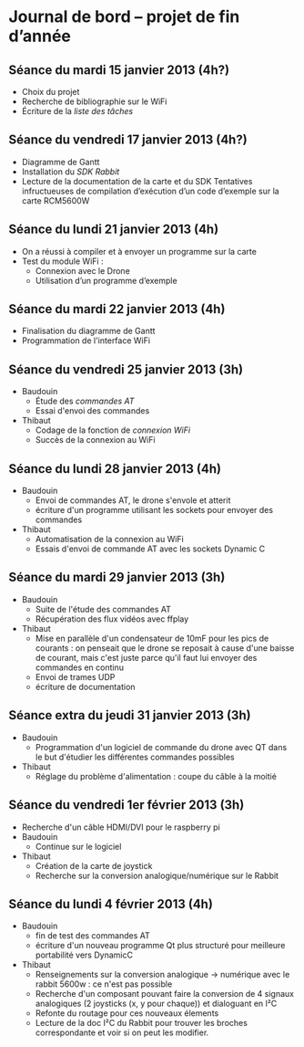 Journal de bord – projet de fin d’année
=======================================

Séance du mardi 15 janvier 2013 (4h?)
-------------------------------------
- Choix du projet
- Recherche de bibliographie sur le WiFi
- Écriture de la *liste des tâches*

Séance du vendredi 17 janvier 2013 (4h?)
----------------------------------------
- Diagramme de Gantt
- Installation du *SDK Rabbit*
- Lecture de la documentation de la carte et du SDK
 Tentatives infructueuses de compilation d’exécution d’un code d’exemple sur la carte RCM5600W

Séance du lundi 21 janvier 2013 (4h)
------------------------------------
- On a réussi à compiler et à envoyer un programme sur la carte
- Test du module WiFi :
    - Connexion avec le Drone
    - Utilisation d’un programme d’exemple

Séance du mardi 22 janvier 2013 (4h)
------------------------------------
- Finalisation du diagramme de Gantt
- Programmation de l'interface WiFi

Séance du vendredi 25 janvier 2013 (3h)
---------------------------------------
- Baudouin
    - Étude des *commandes AT*
    - Essai d'envoi des commandes
- Thibaut
    - Codage de la fonction de *connexion WiFi*
    - Succès de la connexion au WiFi

Séance du lundi 28 janvier 2013 (4h)
------------------------------------
- Baudouin
    - Envoi de commandes AT, le drone s'envole et atterit
    - écriture d'un programme utilisant les sockets pour envoyer des commandes
- Thibaut
    - Automatisation de la connexion au WiFi
    - Essais d'envoi de commande AT avec les sockets Dynamic C

Séance du mardi 29 janvier 2013 (3h)
------------------------------------
- Baudouin
    - Suite de l'étude des commandes AT
    - Récupération des flux vidéos avec ffplay
- Thibaut
    - Mise en parallèle d'un condensateur de 10mF pour les pics de courants : on penseait que le drone se reposait à cause d'une baisse de courant, mais c'est juste parce qu'il faut lui envoyer des commandes en continu
	- Envoi de trames UDP
	- écriture de documentation

Séance extra du jeudi 31 janvier 2013 (3h)
------------------------------------------
- Baudouin
    - Programmation d'un logiciel de commande du drone avec QT dans le but d'étudier les différentes commandes possibles
- Thibaut
    - Réglage du problème d'alimentation : coupe du câble à la moitié

Séance du vendredi 1er février 2013 (3h)
-----------------------------------
- Recherche d'un câble HDMI/DVI pour le raspberry pi
- Baudouin
    - Continue sur le logiciel
- Thibaut
    - Création de la carte de joystick
    - Recherche sur la conversion analogique/numérique sur le Rabbit

Séance du lundi 4 février 2013 (4h)
-----------------------------------
- Baudouin
	- fin de test des commandes AT
	- écriture d'un nouveau programme Qt plus structuré pour meilleure portabilité vers DynamicC
- Thibaut
	- Renseignements sur la conversion analogique -> numérique avec le rabbit 5600w : ce n'est pas possible
	- Recherche d'un composant pouvant faire la conversion de 4 signaux analogiques (2 joysticks (x, y pour chaque)) et dialoguant en I²C
	- Refonte du routage pour ces nouveaux élements
	- Lecture de la doc I²C du Rabbit pour trouver les broches correspondante et voir si on peut les modifier.